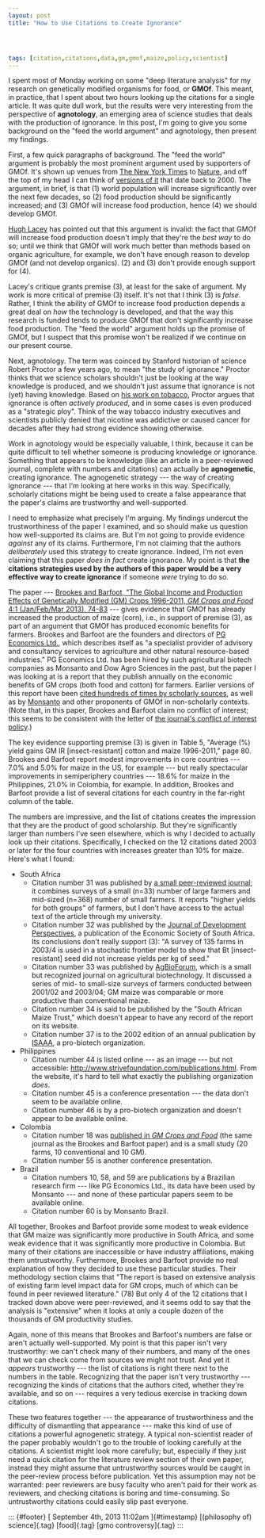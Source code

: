 ```yaml
---
layout: post
title: "How to Use Citations to Create Ignorance"




tags: [citation,citations,data,gm,gmof,maize,policy,scientist]
---
```



I spent most of Monday working on some "deep literature analysis" for my research on genetically modified organisms for food, or **GMOf**. This meant, in practice, that I spent about two hours looking up the citations for a single article. It was quite dull work, but the results were very interesting from the perspective of **agnotology**, an emerging area of science studies that deals with the production of ignorance. In this post, I'm going to give you some background on the "feed the world argument" and agnotology, then present my findings.

First, a few quick paragraphs of background. The "feed the world" argument is probably the most prominent argument used by supporters of GMOf. It's shown up venues from [The New York Times](http://www.nytimes.com/2011/08/19/opinion/genetically-engineered-food-for-all.html?src=me&ref=general) to [Nature](http://www.nature.com/nature/journal/v466/n7306/), and off the top of my head I can think of [versions of it](http://papers.ssrn.com/sol3/papers.cfm?abstract_id=246530) that date back to 2000. The argument, in brief, is that (1) world population will increase significantly over the next few decades, so (2) food production should be significantly increased; and (3) GMOf will increase food production, hence (4) we should develop GMOf.

[Hugh Lacey](http://link.springer.com/article/10.1007%2Fs11948-002-0003-8) has pointed out that this argument is invalid: the fact that GMOf will increase food production doesn't imply that they're the *best way* to do so; until we think that GMOf will work much better than methods based on organic agriculture, for example, we don't have enough reason to develop GMOf (and not develop organics). (2) and (3) don't provide enough support for (4).

Lacey's critique grants premise (3), at least for the sake of argument. My work is more critical of premise (3) itself. It's not that I think (3) is *false*. Rather, I think the ability of GMOf to increase food production depends a great deal on *how* the technology is developed, and that the way this research is funded tends to produce GMOf that don't significantly increase food production. The "feed the world" argument holds up the promise of GMOf, but I suspect that this promise won't be realized if we continue on our present course.

Next, agnotology. The term was coinced by Stanford historian of science Robert Proctor a few years ago, to mean "the study of ignorance." Proctor thinks that we science scholars shouldn't just be looking at the way knowledge is produced, and we shouldn't just assume that ignorance is not (yet) having knowledge. Based on [his work on tobacco](http://books.google.com/books?id=YP2dHzxkx5cC), Proctor argues that ignorance is often *actively produced*, and in some cases is even produced as a "strategic ploy". Think of the way tobacco industry executives and scientists publicly denied that nicotine was addictive or caused cancer for decades after they had strong evidence showing otherwise.

Work in agnotology would be especially valuable, I think, because it can be quite difficult to tell whether someone is producing knowledge or ignorance. Something that appears to be knowledge (like an article in a peer-reviewed journal, complete with numbers and citations) can actually be **agnogenetic**, creating ignorance. The agnogenetic strategy --- the way of creating ignorance --- that I'm looking at here works in this way. Specifically, scholarly citations might be being used to create a false appearance that the paper's claims are trustworthy and well-supported.

I need to emphasize what precisely I'm arguing. My findings undercut the trustworthiness of the paper I examined, and so should make us question how well-supported its claims are. But I'm not going to provide evidence *against* any of its claims. Furthermore, I'm not claiming that the authors *deliberately* used this strategy to create ignorance. Indeed, I'm not even claiming that this paper *does in fact* create ignorance. My point is that **the citations strategies used by the authors of this paper would be a very effective way to create ignorance** if someone *were* trying to do so.

The paper --- [Brookes and Barfoot, "The Global Income and Production Effects of Genetically Modified (GM) Crops 1996-2011, *GM Crops and Food* 4:1 (Jan/Feb/Mar 2013), 74-83](https://www.landesbioscience.com/journals/gmcrops/article/24176/) --- gives evidence that GMOf has already increased the production of maize (corn), i.e., in support of premise (3), as part of an argument that GMOf has produced economic benefits for farmers. Brookes and Barfoot are the founders and directors of [PG Economics Ltd.](http://www.pgeconomics.co.uk/), which describes itself as \"a specialist provider of advisory and consultancy services to agriculture and other natural resource-based industries." PG Economics Ltd. has been hired by such agricultural biotech companies as Monsanto and Dow Agro Sciences in the past, but the paper I was looking at is a report that they publish annually on the economic benefits of GM crops (both food and cotton) for farmers. Earlier versions of this report have been [cited hundreds of times by scholarly sources](http://scholar.google.com/scholar?q=brookes+and+barfoot), as well as by [Monsanto](http://www.monsanto.com/newsviews/Pages/do-gm-crops-increase-yield.aspx) and other proponents of GMOf in non-scholarly contexts. (Note that, in this paper, Brookes and Barfoot claim no conflict of interest; this seems to be consistent with the letter of [the journal's conflict of interest policy](https://www.landesbioscience.com/journals/gmcrops/guidelines/#/guidelines).)

The key evidence supporting premise (3) is given in Table 5, "Average (%) yield gains GM IR \[insect-resistant\] cotton and maize 1996-2011," page 80. Brookes and Barfoot report modest improvements in core countries --- 7.0% and 5.0% for maize in the US, for example --- but really spectacular improvements in semiperiphery countries --- 18.6% for maize in the Philippines, 21.0% in Colombia, for example. In addition, Brookes and Barfoot provide a list of several citations for each country in the far-right column of the table.

The numbers are impressive, and the list of citations creates the impression that they are the product of good scholarship. But they're significantly larger than numbers I've seen elsewhere, which is why I decided to actually look up their citations. Specifically, I checked on the 12 citations dated 2003 or later for the four countries with increases greater than 10% for maize. Here's what I found:

-   South Africa
    -   Citation number 31 was published by [a small peer-reviewed journal](http://www.metapress.com/content/jd2pphettplpyg50/); it combines surveys of a small (n=33) number of large farmers and mid-sized (n=368) number of small farmers. It reports "higher yields for both groups" of farmers, but I don't have access to the actual text of the article through my university.
    -   Citation number 32 was published by the [Journal of Development Perspectives](http://repository.up.ac.za/handle/2263/3309?show=full), a publication of the Economic Society of South Africa. Its conclusions don't really support (3): "A survey of 135 farms in 2003/4 is used in a stochastic frontier model to show that Bt \[insect-resistant\] seed did not increase yields per kg of seed."
    -   Citation number 33 was published by [AgBioForum](http://www.agbioforum.org/v9n1/v9n1a02-gouse.htm), which is a small but recognized journal on agricultural biotechnology. It discussed a series of mid- to small-size surveys of farmers conducted between 2001/02 and 2003/04; GM maize was comparable or more productive than conventional maize.
    -   Citation number 34 is said to be published by the "South African Maize Trust," which doesn't appear to have any record of the report on its website.
    -   Citation number 37 is to the 2002 edition of an annual publication by [ISAAA](http://en.wikipedia.org/wiki/Isaaa), a pro-biotech organization.
-   Philippines
    -   Citation number 44 is listed online --- as an image --- but not accessible: <http://www.strivefoundation.com/publications.html>. From the website, it's hard to tell what exactly the publishing organization *does*.
    -   Citation number 45 is a conference presentation --- the data don't seem to be available online.
    -   Citation number 46 is by a pro-biotech organization and doesn't appear to be available online.
-   Colombia
    -   Citation number 18 was [published in *GM Crops and Food*](https://www.landesbioscience.com/journals/gmcrops/article/17591/?nocache=251815219) (the same journal as the Brookes and Barfoot paper) and is a small study (20 farms, 10 conventional and 10 GM).
    -   Citation number 55 is another conference presentation.
-   Brazil
    -   Citation numbers 10, 58, and 59 are publications by a Brazilian research firm --- like PG Economics Ltd., its data have been used by Monsanto --- and none of these particular papers seem to be available online.
    -   Citation number 60 is by Monsanto Brazil.

All together, Brookes and Barfoot provide some modest to weak evidence that GM maize was significantly more productive in South Africa, and some weak evidence that it was significantly more productive in Colombia. But many of their citations are inaccessible or have industry affiliations, making them untrustworthy. Furthermore, Brookes and Barfoot provide no real explanation of how they decided to use these particular studies. Their methodology section claims that "The report is based on extensive analysis of existing farm level impact data for GM crops, much of which can be found in peer reviewed literature." (78) But only 4 of the 12 citations that I tracked down above were peer-reviewed, and it seems odd to say that the analysis is "extensive" when it looks at only a couple dozen of the thousands of GM productivity studies.

Again, none of this means that Brookes and Barfoot's numbers are false or aren't actually well-supported. My point is that this paper isn't very trustworthy: we can't check many of their numbers, and many of the ones that we can check come from sources we might not trust. And yet it *appears* trustworthy --- the list of citations is right there next to the numbers in the table. Recognizing that the paper isn't very trustworthy --- recognizing the kinds of citations that the authors cited, whether they're available, and so on --- requires a very tedious exercise in tracking down citations.

These two features together --- the appearance of trustworthiness and the difficulty of dismantling that appearance --- make this kind of use of citations a powerful agnogenetic strategy. A typical non-scientist reader of the paper probably wouldn't go to the trouble of looking carefully at the citations. A scientist might look more carefully; but, especially if they just need a quick citation for the literature review section of their own paper, instead they might assume that untrustworthy sources would be caught in the peer-review process before publication. Yet this assumption may not be warranted: peer reviewers are busy faculty who aren't paid for their work as reviewers, and checking citations is boring and time-consuming. So untrustworthy citations could easily slip past everyone.

::: {#footer}
[ September 4th, 2013 11:02am ]{#timestamp} [(philosophy of) science]{.tag} [food]{.tag} [gmo controversy]{.tag}
:::





